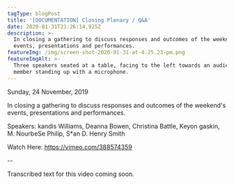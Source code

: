 ```yaml
---
tagType: blogPost
title: '[DOCUMENTATION] Closing Plenary / Q&A'
date: 2020-01-31T21:26:14.925Z
description: >-
  In closing a gathering to discuss responses and outcomes of the weekend's
  events, presentations and performances.
featureImg: /img/screen-shot-2020-01-31-at-4.25.23-pm.png
featureImgAlt: >-
  Three speakers seated at a table, facing to the left towards an audience
  member standing up with a microphone.
---
```

Sunday, 24 November, 2019

In closing a gathering to discuss responses and outcomes of the weekend's events, presentations and performances.

Speakers: kandis Williams, Deanna Bowen, Christina Battle, Keyon gaskin, M. NourbeSe Philip, S*an D. Henry Smith

Watch Here: https://vimeo.com/388574359

\--

Transcribed text for this video coming soon.
